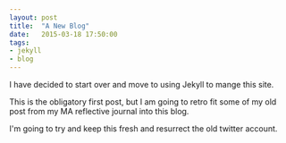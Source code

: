 ```yaml
---
layout: post
title:  "A New Blog"
date:   2015-03-18 17:50:00
tags:
- jekyll
- blog
---
```


I have decided to start over and move to using Jekyll to mange this site.  

This is the obligatory first post, but I am going to retro fit some of my old post from my MA reflective journal into this blog.  

I'm going to try and keep this fresh and resurrect the old twitter account.
